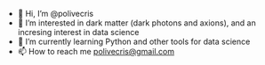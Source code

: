 - 👋 Hi, I’m @polivecris
- 👀 I’m interested in dark matter (dark photons and axions), and an incresing interest in data science
- 🌱 I’m currently learning Python and other tools for data science
- 📫 How to reach me polivecris@gmail.com

<!---
polivecris/polivecris is a ✨ special ✨ repository because its `README.md` (this file) appears on your GitHub profile.
You can click the Preview link to take a look at your changes.
--->
